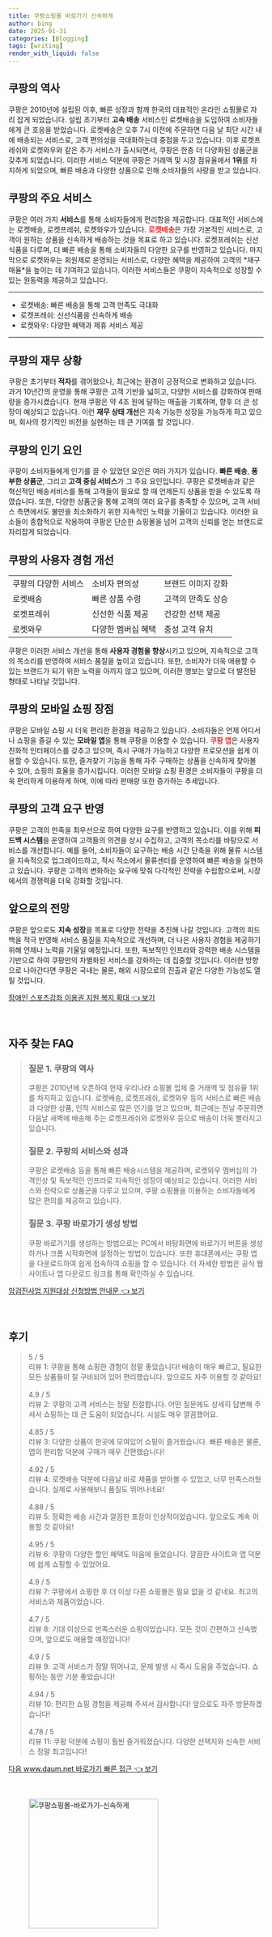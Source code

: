 ```yaml
---
title: 쿠팡쇼핑몰 바로가기 신속하게
author: bing
date: 2025-01-31
categories: [Blogging]
tags: [writing]
render_with_liquid: false
---
```



<h2 id='쿠팡의 역사'>쿠팡의 역사</h2>

<p>쿠팡은 2010년에 설립된 이후, 빠른 성장과 함께 한국의 대표적인 온라인 쇼핑몰로 자리 잡게 되었습니다. 설립 초기부터 <b>고속 배송</b> 서비스인 로켓배송을 도입하여 소비자들에게 큰 호응을 받았습니다. 로켓배송은 오후 7시 이전에 주문하면 다음 날 최단 시간 내에 배송되는 서비스로, 고객 편의성을 극대화하는데 중점을 두고 있습니다. 이후 로켓프레쉬와 로켓와우와 같은 추가 서비스가 출시되면서, 쿠팡은 한층 더 다양화된 상품군을 갖추게 되었습니다. 이러한 서비스 덕분에 쿠팡은 거래액 및 시장 점유율에서 <b>1위</b>를 차지하게 되었으며, 빠른 배송과 다양한 상품으로 인해 소비자들의 사랑을 받고 있습니다.</p>

<h2 id='쿠팡의 주요 서비스'>쿠팡의 주요 서비스</h2>

<p>쿠팡은 여러 가지 <b>서비스</b>를 통해 소비자들에게 편리함을 제공합니다. 대표적인 서비스에는 로켓배송, 로켓프레쉬, 로켓와우가 있습니다. <b><span style="color: #ee2323;">로켓배송</span></b>은 가장 기본적인 서비스로, 고객이 원하는 상품을 신속하게 배송하는 것을 목표로 하고 있습니다. 로켓프레쉬는 신선식품을 다루며, 더 빠른 배송을 통해 소비자들의 다양한 요구를 반영하고 있습니다. 마지막으로 로켓와우는 회원제로 운영되는 서비스로, 다양한 혜택을 제공하여 고객의 *재구매율*을 높이는 데 기여하고 있습니다. 이러한 서비스들은 쿠팡이 지속적으로 성장할 수 있는 원동력을 제공하고 있습니다.</p>

<hr />

<ul>
    <li>로켓배송: 빠른 배송을 통해 고객 만족도 극대화</li>
    <li>로켓프레쉬: 신선식품을 신속하게 배송</li>
    <li>로켓와우: 다양한 혜택과 제휴 서비스 제공</li>
</ul>

<hr />

<h2 id='쿠팡의 재무 상황'>쿠팡의 재무 상황</h2>

<p>쿠팡은 초기부터 <b>적자</b>를 겪어왔으나, 최근에는 환경이 긍정적으로 변화하고 있습니다. 과거 10년간의 운영을 통해 쿠팡은 고객 기반을 넓히고, 다양한 서비스를 강화하여 판매량을 증가시켰습니다. 현재 쿠팡은 약 4조 원에 달하는 매출을 기록하며, 향후 더 큰 성장이 예상되고 있습니다. 이런 <b>재무 상태 개선</b>은 지속 가능한 성장을 가능하게 하고 있으며, 회사의 장기적인 비전을 실현하는 데 큰 기여를 할 것입니다.</p>

<h2 id='쿠팡의 인기 요인'>쿠팡의 인기 요인</h2>

<p>쿠팡이 소비자들에게 인기를 끌 수 있었던 요인은 여러 가지가 있습니다. <b>빠른 배송</b>, <b>풍부한 상품군</b>, 그리고 <b>고객 중심 서비스</b>가 그 주요 요인입니다. 쿠팡은 로켓배송과 같은 혁신적인 배송서비스를 통해 고객들이 필요로 할 때 언제든지 상품을 받을 수 있도록 하였습니다. 또한, 다양한 상품군을 통해 고객의 여러 요구를 충족할 수 있으며, 고객 서비스 측면에서도 불만을 최소화하기 위한 지속적인 노력을 기울이고 있습니다. 이러한 요소들이 종합적으로 작용하여 쿠팡은 단순한 쇼핑몰을 넘어 고객의 신뢰를 얻는 브랜드로 자리잡게 되었습니다.</p>

<h2 id='쿠팡의 사용자 경험 개선'>쿠팡의 사용자 경험 개선</h2>

<table>
    <tr>
        <td>쿠팡의 다양한 서비스</td>
        <td>소비자 편의성</td>
        <td>브랜드 이미지 강화</td>
    </tr>
    <tr>
        <td>로켓배송</td>
        <td>빠른 상품 수령</td>
        <td>고객의 만족도 상승</td>
    </tr>
    <tr>
        <td>로켓프레쉬</td>
        <td>신선한 식품 제공</td>
        <td>건강한 선택 제공</td>
    </tr>
    <tr>
        <td>로켓와우</td>
        <td>다양한 멤버십 혜택</td>
        <td>충성 고객 유치</td>
    </tr>
</table>

<p>쿠팡은 이러한 서비스 개선을 통해 <b>사용자 경험을 향상</b>시키고 있으며, 지속적으로 고객의 목소리를 반영하여 서비스 품질을 높이고 있습니다. 또한, 소비자가 더욱 애용할 수 있는 브랜드가 되기 위한 노력을 아끼지 않고 있으며, 이러한 행보는 앞으로 더 발전된 형태로 나타날 것입니다.</p>

<h2 id='쿠팡의 모바일 쇼핑 장점'>쿠팡의 모바일 쇼핑 장점</h2>

<p>쿠팡은 모바일 쇼핑 시 더욱 편리한 환경을 제공하고 있습니다. 소비자들은 언제 어디서나 쇼핑을 즐길 수 있는 <b>모바일 앱</b>을 통해 쿠팡을 이용할 수 있습니다. <b><span style="color: #ee2323;">쿠팡 앱</span></b>은 사용자 친화적 인터페이스를 갖추고 있으며, 즉시 구매가 가능하고 다양한 프로모션을 쉽게 이용할 수 있습니다. 또한, 즐겨찾기 기능을 통해 자주 구매하는 상품을 신속하게 찾아볼 수 있어, 쇼핑의 효율을 증가시킵니다. 이러한 모바일 쇼핑 환경은 소비자들이 쿠팡을 더욱 편리하게 이용하게 하며, 이에 따라 판매량 또한 증가하는 추세입니다.</p>

<h2 id='쿠팡의 고객 요구 반영'>쿠팡의 고객 요구 반영</h2>

<p>쿠팡은 고객의 만족을 최우선으로 하여 다양한 요구를 반영하고 있습니다. 이를 위해 <b>피드백 시스템</b>을 운영하여 고객들의 의견을 상시 수집하고, 고객의 목소리를 바탕으로 서비스를 개선합니다. 예를 들어, 소비자들이 요구하는 배송 시간 단축을 위해 물류 시스템을 지속적으로 업그레이드하고, 적시 적소에서 물류센터를 운영하여 빠른 배송을 실현하고 있습니다. 쿠팡은 고객의 변화하는 요구에 맞춰 다각적인 전략을 수립함으로써, 시장에서의 경쟁력을 더욱 강화할 것입니다.</p>

<h2 id='앞으로의 전망'>앞으로의 전망</h2>

<p>쿠팡은 앞으로도 <b>지속 성장</b>을 목표로 다양한 전략을 추진해 나갈 것입니다. 고객의 피드백을 적극 반영해 서비스 품질을 지속적으로 개선하며, 더 나은 사용자 경험을 제공하기 위해 언제나 노력을 기울일 예정입니다. 또한, 독보적인 인프라와 강력한 배송 시스템을 기반으로 하여 쿠팡만의 차별화된 서비스를 강화하는 데 집중할 것입니다. 이러한 방향으로 나아간다면 쿠팡은 국내는 물론, 해외 시장으로의 진출과 같은 다양한 가능성도 열릴 것입니다.</p>


<p><a class="click-button" title="장애인 스포츠강좌 이용권 지원 복지 확대" href="https://24nara.github.io/posts/%EC%9E%A5%EC%95%A0%EC%9D%B8-%EC%8A%A4%ED%8F%AC%EC%B8%A0%EA%B0%95%EC%A2%8C-%EC%9D%B4%EC%9A%A9%EA%B6%8C-%EC%A7%80%EC%9B%90-%EB%B3%B5%EC%A7%80-%ED%99%95%EB%8C%80/" rel="dofollow">장애인 스포츠강좌 이용권 지원 복지 확대 👈 보기</a></p><br>
<h2 id='자주_찾는_FAQ'>자주 찾는 FAQ</h2>
<div itemscope="" itemtype="https://schema.org/FAQPage"> 
<blockquote> 
<div itemscope="" itemprop="mainEntity" itemtype="https://schema.org/Question"> 
<h3 itemprop="name">질문 1. 쿠팡의 역사</h3> 
<div itemscope="" itemprop="acceptedAnswer" itemtype="https://schema.org/Answer"> 
<span itemprop="text"> 
<p>쿠팡은 2010년에 오픈하여 현재 우리나라 쇼핑몰 업체 중 거래액 및 점유율 1위를 차지하고 있습니다. 로켓배송, 로켓프레쉬, 로켓와우 등의 서비스로 빠른 배송과 다양한 상품, 인적 서비스로 많은 인기를 얻고 있으며, 최근에는 전날 주문하면 다음날 새벽에 배송해 주는 로켓프레쉬와 로켓와우 등으로 배송이 더욱 빨라지고 있습니다.</p> 
</span> 
</div> 
</div> 
<div itemscope="" itemprop="mainEntity" itemtype="https://schema.org/Question"> 
<h3 itemprop="name">질문 2. 쿠팡의 서비스와 성과</h3> 
<div itemscope="" itemprop="acceptedAnswer" itemtype="https://schema.org/Answer"> 
<span itemprop="text"> 
<p>쿠팡은 로켓배송 등을 통해 빠른 배송시스템을 제공하며, 로켓와우 멤버십의 가격인상 및 독보적인 인프라로 지속적인 성장이 예상되고 있습니다. 이러한 서비스와 전략으로 상품군을 다루고 있으며, 쿠팡 쇼핑몰을 이용하는 소비자들에게 많은 편의를 제공하고 있습니다.</p> 
</span> 
</div> 
</div> 
<div itemscope="" itemprop="mainEntity" itemtype="https://schema.org/Question"> 
<h3 itemprop="name">질문 3. 쿠팡 바로가기 생성 방법</h3> 
<div itemscope="" itemprop="acceptedAnswer" itemtype="https://schema.org/Answer"> 
<span itemprop="text"> 
<p>쿠팡 바로가기를 생성하는 방법으로는 PC에서 바탕화면에 바로가기 버튼을 생성하거나 크롬 시작화면에 설정하는 방법이 있습니다. 또한 휴대폰에서는 쿠팡 앱을 다운로드하여 쉽게 접속하여 쇼핑을 할 수 있습니다. 더 자세한 방법은 공식 웹사이트나 앱 다운로드 링크를 통해 확인하실 수 있습니다.</p> 
</span> 
</div> 
</div> 
</blockquote> 
</div>
<p><a class="click-button" title="암검진사업 지원대상 신청방법 안내문" href="https://24nara.github.io/posts/%EC%95%94%EA%B2%80%EC%A7%84%EC%82%AC%EC%97%85-%EC%A7%80%EC%9B%90%EB%8C%80%EC%83%81-%EC%8B%A0%EC%B2%AD%EB%B0%A9%EB%B2%95-%EC%95%88%EB%82%B4%EB%AC%B8/" rel="dofollow">암검진사업 지원대상 신청방법 안내문 👈 보기</a></p><br>
<h2 id='후기'>후기</h2>
<div itemscope itemtype="https://schema.org/Product">
  <blockquote>
  <div itemprop="review" itemscope itemtype="https://schema.org/Review">
      <div itemprop="reviewRating" itemscope itemtype="https://schema.org/Rating"> <span itemprop="ratingValue">5</span> / <span itemprop="bestRating">5</span> </div>
      <span itemprop="reviewBody">리뷰 1: 쿠팡을 통해 쇼핑한 경험이 정말 좋았습니다! 배송이 매우 빠르고, 필요한 모든 상품들이 잘 구비되어 있어 편리했습니다. 앞으로도 자주 이용할 것 같아요!</span>
  </div>
  <br>
  <div itemprop="review" itemscope itemtype="https://schema.org/Review">
      <div itemprop="reviewRating" itemscope itemtype="https://schema.org/Rating"> <span itemprop="ratingValue">4.9</span> / <span itemprop="bestRating">5</span> </div>
      <span itemprop="reviewBody">리뷰 2: 쿠팡의 고객 서비스는 정말 친절합니다. 어떤 질문에도 상세히 답변해 주셔서 쇼핑하는 데 큰 도움이 되었습니다. 시설도 매우 깔끔했어요.</span>
  </div>
  <br>
  <div itemprop="review" itemscope itemtype="https://schema.org/Review">
      <div itemprop="reviewRating" itemscope itemtype="https://schema.org/Rating"> <span itemprop="ratingValue">4.85</span> / <span itemprop="bestRating">5</span> </div>
      <span itemprop="reviewBody">리뷰 3: 다양한 상품이 한곳에 모여있어 쇼핑이 즐거웠습니다. 빠른 배송은 물론, 앱의 편리함 덕분에 구매가 매우 간편했습니다!</span>
  </div>
  <br>
  <div itemprop="review" itemscope itemtype="https://schema.org/Review">
      <div itemprop="reviewRating" itemscope itemtype="https://schema.org/Rating"> <span itemprop="ratingValue">4.92</span> / <span itemprop="bestRating">5</span> </div>
      <span itemprop="reviewBody">리뷰 4: 로켓배송 덕분에 다음날 바로 제품을 받아볼 수 있었고, 너무 만족스러웠습니다. 실제로 사용해보니 품질도 뛰어나네요!</span>
  </div>
  <br>
  <div itemprop="review" itemscope itemtype="https://schema.org/Review">
      <div itemprop="reviewRating" itemscope itemtype="https://schema.org/Rating"> <span itemprop="ratingValue">4.88</span> / <span itemprop="bestRating">5</span> </div>
      <span itemprop="reviewBody">리뷰 5: 정확한 배송 시간과 깔끔한 포장이 인상적이었습니다. 앞으로도 계속 이용할 것 같아요!</span>
  </div>
  <br>
  <div itemprop="review" itemscope itemtype="https://schema.org/Review">
      <div itemprop="reviewRating" itemscope itemtype="https://schema.org/Rating"> <span itemprop="ratingValue">4.95</span> / <span itemprop="bestRating">5</span> </div>
      <span itemprop="reviewBody">리뷰 6: 쿠팡의 다양한 할인 혜택도 마음에 들었습니다. 깔끔한 사이트와 앱 덕분에 쉽게 쇼핑할 수 있었어요.</span>
  </div>
  <br>
  <div itemprop="review" itemscope itemtype="https://schema.org/Review">
      <div itemprop="reviewRating" itemscope itemtype="https://schema.org/Rating"> <span itemprop="ratingValue">4.9</span> / <span itemprop="bestRating">5</span> </div>
      <span itemprop="reviewBody">리뷰 7: 쿠팡에서 쇼핑한 후 더 이상 다른 쇼핑몰은 필요 없을 것 같네요. 최고의 서비스와 제품이었습니다.</span>
  </div>
  <br>
  <div itemprop="review" itemscope itemtype="https://schema.org/Review">
      <div itemprop="reviewRating" itemscope itemtype="https://schema.org/Rating"> <span itemprop="ratingValue">4.7</span> / <span itemprop="bestRating">5</span> </div>
      <span itemprop="reviewBody">리뷰 8: 기대 이상으로 만족스러운 쇼핑이었습니다. 모든 것이 간편하고 신속했으며, 앞으로도 애용할 예정입니다!</span>
  </div>
  <br>
  <div itemprop="review" itemscope itemtype="https://schema.org/Review">
      <div itemprop="reviewRating" itemscope itemtype="https://schema.org/Rating"> <span itemprop="ratingValue">4.9</span> / <span itemprop="bestRating">5</span> </div>
      <span itemprop="reviewBody">리뷰 9: 고객 서비스가 정말 뛰어나고, 문제 발생 시 즉시 도움을 주었습니다. 쇼핑하는 동안 기분 좋았습니다!</span>
  </div>
  <br>
  <div itemprop="review" itemscope itemtype="https://schema.org/Review">
      <div itemprop="reviewRating" itemscope itemtype="https://schema.org/Rating"> <span itemprop="ratingValue">4.94</span> / <span itemprop="bestRating">5</span> </div>
      <span itemprop="reviewBody">리뷰 10: 편리한 쇼핑 경험을 제공해 주셔서 감사합니다! 앞으로도 자주 방문하겠습니다!</span>
  </div>
  <br>
  <div itemprop="review" itemscope itemtype="https://schema.org/Review">
      <div itemprop="reviewRating" itemscope itemtype="https://schema.org/Rating"> <span itemprop="ratingValue">4.78</span> / <span itemprop="bestRating">5</span> </div>
      <span itemprop="reviewBody">리뷰 11: 쿠팡 덕분에 쇼핑이 훨씬 즐거워졌습니다. 다양한 선택지와 신속한 서비스 정말 최고입니다!</span>
  </div>
  </blockquote>
</div>
<p><a class="click-button" title="다음 www.daum.net 바로가기 빠른 접근" href="https://24nara.github.io/posts/%EB%8B%A4%EC%9D%8C-www.daum.net-%EB%B0%94%EB%A1%9C%EA%B0%80%EA%B8%B0-%EB%B9%A0%EB%A5%B8-%EC%A0%91%EA%B7%BC/" rel="dofollow">다음 www.daum.net 바로가기 빠른 접근 👈 보기</a></p><br>
<figure class="image"><img src="https://24nara.github.io/assets/img/thumbnail/쿠팡쇼핑몰-바로가기-신속하게.webp" alt="쿠팡쇼핑몰-바로가기-신속하게" width="256" height="256"></figure>